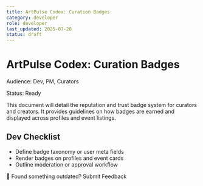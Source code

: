 ```yaml
---
title: ArtPulse Codex: Curation Badges
category: developer
role: developer
last_updated: 2025-07-20
status: draft
---
```

# ArtPulse Codex: Curation Badges

Audience: Dev, PM, Curators

Status: Ready

This document will detail the reputation and trust badge system for curators and creators. It provides guidelines on how badges are earned and displayed across profiles and event listings.

## Dev Checklist
- Define badge taxonomy or user meta fields
- Render badges on profiles and event cards
- Outline moderation or approval workflow

💬 Found something outdated? Submit Feedback

